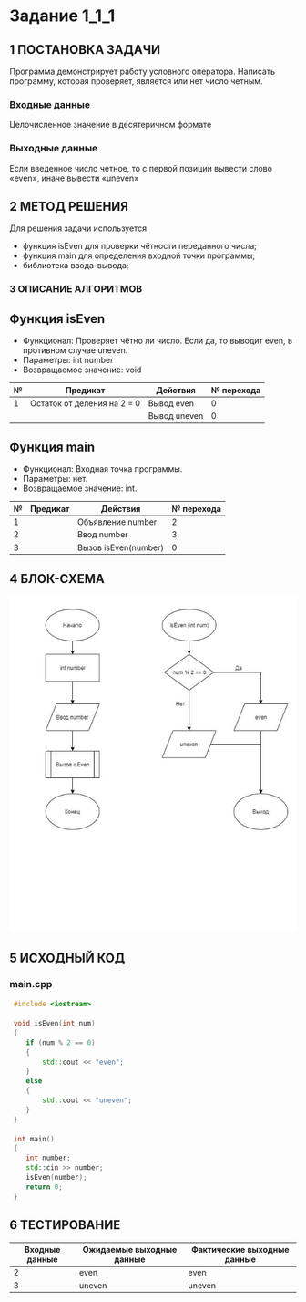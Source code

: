 # Задание 1_1_1

## 1 ПОСТАНОВКА ЗАДАЧИ

Программа демонстрирует работу условного оператора. Написать программу, которая проверяет, является или нет число четным.

### Входные данные
 Целочисленное значение в десятеричном формате

### Выходные данные
Если введенное число четное, то с первой позиции вывести слово «even», иначе вывести «uneven»

## 2 МЕТОД РЕШЕНИЯ
Для решения задачи используется
- функция isEven для проверки чётности переданного числа;
- функция main для определения входной точки программы;
- библиотека ввода-вывода;

### 3 ОПИСАНИЕ АЛГОРИТМОВ

## Функция isEven
- Функционал: Проверяет чётно ли число. Если да, то выводит even, в
 противном случае uneven.
- Параметры: int number
- Возвращаемое значение: void

| № | Предикат | Действия | № перехода |
| - | -------- | -------- | ---------- |
| 1 | Остаток от деления на 2 = 0 | Вывод even | 0 |
|   | | Вывод uneven | 0 |

## Функция main
- Функционал: Входная точка программы.
- Параметры: нет.
- Возвращаемое значение: int.

| № | Предикат | Действия | № перехода |
| - | -------- | -------- | ---------- |
| 1 | | Объявление number | 2 |
| 2 | | Ввод number | 3 |
| 3 | | Вызов isEven(number) | 0 |

## 4 БЛОК-СХЕМА

<img src='./assets/1_1_1_scheme.jpg' alt='block scheme'>

## 5 ИСХОДНЫЙ КОД

### main.cpp
```cpp
 #include <iostream>

 void isEven(int num)
 {
    if (num % 2 == 0)
    {
        std::cout << "even";
    }
    else
    {
        std::cout << "uneven";
    }
 }

 int main()
 {
    int number;
    std::cin >> number;
    isEven(number);
    return 0;
 }
 ```

 ## 6 ТЕСТИРОВАНИЕ
 | Входные данные | Ожидаемые выходные данные | Фактические выходные данные |
| -------- | -------- | ---------- |
| 2 | even | even |
| 3 | uneven | uneven |